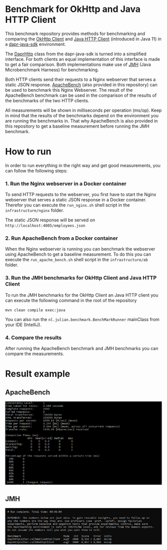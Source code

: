 # Benchmark for OkHttp and Java HTTP Client

This benchmark repository provides methods for benchmarking and comparing the [OkHttp Client](https://github.com/square/okhttp) and [Java HTTP Client](https://openjdk.java.net/groups/net/httpclient/intro.html) (introduced in Java 11) in a [dapr-java-sdk](https://github.com/dapr/java-sdk) environment.

The [DaprHttp](https://github.com/dapr/java-sdk/blob/a654861defaed64d64bd2110c48c241d13317878/sdk/src/main/java/io/dapr/client/DaprHttp.java#L36) class from the dapr-java-sdk is turned into a simplified interface. For both clients an equal implementation of this interface is made to get a fair comparison. Both implementations make use of [JMH](https://github.com/openjdk/jmh) (Java Microbenchmark Harness) for benchmarking.

Both HTTP clients send their requests to a Nginx webserver that serves a static JSON response. [ApacheBench](https://httpd.apache.org/docs/2.4/programs/ab.html) (also provided in this repository) can be used to benchmark this Nginx Webserver. The result of the ApacheBench benchmark can be used in the comparison of the results of the benchmarks of the two HTTP clients.

All measurements will be shown in milliseconds per operation (ms/op). Keep in mind that the results of the benchmarks depend on the environment you are running the benchmarks in. That why ApacheBench is also provided in this repository to get a baseline measurement before running the JMH benchmark.

# How to run
In order to run everything in the right way and get good measurements, you can follow the following steps:

### 1. Run the Nginx webserver in a Docker container
To send HTTP requests to the webserver, you first have to start the Nginx webserver that serves a static JSON response in a Docker container. Therefor you can execute the `run_nginx.sh` shell script in the `infrastructure/nginx` folder.

The static JSON response will be served on `http://localhost:4005/employees.json`

### 2. Run ApacheBench from a Docker container
When the Nginx webserver is running you can benchmark the webserver using ApacheBench to get a baseline measurement. To do this you can execute the `run_apache_bench.sh` shell script in the `infrastructure/ab` folder.

### 3. Run the JMH benchmarks for OkHttp Client and Java HTTP Client
To run the JMH benchmarks for the OkHttp Client an Java HTTP client you can execute the following command in the root of the repository
```
mvn clean compile exec:java
```
You can also run the `nl.julian.benchmark.BenchMarkRunner` mainClass from your IDE (IntelliJ).

### 4. Compare the results
After running the ApacheBench benchmark and JMH benchmarks you can compare the measurements.

# Result example

## ApacheBench
![ApacheBench Measurements](images/ab_benchmark.PNG)

## JMH
![JMH Measurements](images/jmh_benchmark.PNG)